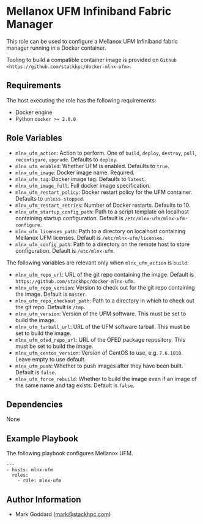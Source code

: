 Mellanox UFM Infiniband Fabric Manager
======================================

This role can be used to configure a Mellanox UFM Infiniband fabric manager
running in a Docker container.

Tooling to build a compatible container image is provided on `Github
<https://github.com/stackhpc/docker-mlnx-ufm>`.

Requirements
------------

The host executing the role has the following requirements:

* Docker engine
* Python ``docker >= 2.0.0``

Role Variables
--------------

* ``mlnx_ufm_action``: Action to perform. One of ``build``, ``deploy``,
  ``destroy``, ``pull``, ``reconfigure``, ``upgrade``. Defaults to ``deploy``.
* ``mlnx_ufm_enabled``: Whether UFM is enabled. Defaults to ``true``.
* ``mlnx_ufm_image``: Docker image name. Required.
* ``mlnx_ufm_tag``: Docker image tag. Defaults to ``latest``.
* ``mlnx_ufm_image_full``: Full docker image specification.
* ``mlnx_ufm_restart_policy``: Docker restart policy for the UFM container.
  Defaults to ``unless-stopped``.
* ``mlnx_ufm_restart_retries``: Number of Docker restarts. Defaults to 10.
* ``mlnx_ufm_startup_config_path``: Path to a script template on localhost
  containing startup configuration. Default is
  ``/etc/mlnx-ufm/mlnx-ufm-configure``.
* ``mlnx_ufm_licenses_path``: Path to a directory on localhost containing
  Mellanox UFM licenses. Default is ``/etc/mlnx-ufm/licenses``.
* ``mlnx_ufm_config_path``: Path to a directory on the remote host to store
  configuration.  Default is ``/etc/mlnx-ufm``.

The following variables are relevant only when ``mlnx_ufm_action`` is
``build``:

* ``mlnx_ufm_repo_url``: URL of the git repo containing the image. Default is
  ``https://github.com/stackhpc/docker-mlnx-ufm``.
* ``mlnx_ufm_repo_version``: Version to check out for the git repo containing
  the image. Default is ``master``.
* ``mlnx_ufm_repo_checkout_path``: Path to a directory in which to check out
  the git repo. Default is ``/tmp``.
* ``mlnx_ufm_version``: Version of the UFM software. This must be set to build
  the image.
* ``mlnx_ufm_tarball_url``: URL of the UFM software tarball. This must be set
  to build the image.
* ``mlnx_ufm_ofed_repo_url``: URL of the OFED package repository. This must be
  set to build the image.
* ``mlnx_ufm_centos_version``: Version of CentOS to use, e.g. ``7.6.1810``.
  Leave empty to use default.
* ``mlnx_ufm_push``: Whether to push images after they have been built. Default
  is ``false``.
* ``mlnx_ufm_force_rebuild``: Whether to build the image even if an image of
  the same name and tag exists. Default is ``false``.

Dependencies
------------

None

Example Playbook
----------------

The following playbook configures Mellanox UFM.

    ---
    - hosts: mlnx-ufm
      roles:
        - role: mlnx-ufm

Author Information
------------------

- Mark Goddard (<mark@stackhpc.com>)
